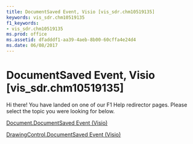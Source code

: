 ```yaml
---
title: DocumentSaved Event, Visio [vis_sdr.chm10519135]
keywords: vis_sdr.chm10519135
f1_keywords:
- vis_sdr.chm10519135
ms.prod: office
ms.assetid: dfadddf1-aa39-4aeb-8b00-60cffa4e24d4
ms.date: 06/08/2017
---
```



# DocumentSaved Event, Visio [vis_sdr.chm10519135]

Hi there! You have landed on one of our F1 Help redirector pages. Please select the topic you were looking for below.

[Document.DocumentSaved Event (Visio)](http://msdn.microsoft.com/library/48e513a1-4382-eb3c-4838-ad2f85483f51%28Office.15%29.aspx)

[DrawingControl.DocumentSaved Event (Visio)](http://msdn.microsoft.com/library/762cf670-f0bf-13f7-c6eb-f497e642db52%28Office.15%29.aspx)


